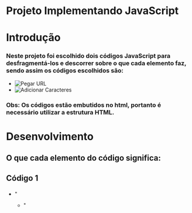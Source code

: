 # Projeto Implementando JavaScript

# Introdução
### Neste projeto foi escolhido dois códigos JavaScript para desfragmentá-los e descorrer sobre o que cada elemento faz, sendo assim os códigos escolhidos são:

 - ![Pegar URL](imagem)
 - ![Adicionar Caracteres](imagem)

### Obs: Os códigos estão embutidos no html, portanto é necessário utilizar a estrutura HTML.

# Desenvolvimento

## O que cada elemento do código significa:

## Código 1

### <script>document.write(window.location.href);</script>

- "<script>", tag HTML que indica que o conteúdo é um script.
![Script-print](imagem)

- "Document.write()", método JavaScript que escreve conteúdo na página HTML.
![Document-print](Imagem)

- "window.location.href", acessa a prioridade "href" do objeto "location" do navegador, que contém o URL atual da página.
![window-print](imagem)

## Código 2 

### <script> var str = 'Terminal Root'; var str = str.slice(0, -5)+' Bash'; document.write(str); </script>

- "<script>", Tag HTML que indica que o conteúdo é um script.
![Script-print](imagem)

- "var str ='Terminal Root'", define uma variável chamada "str" e atribui a ela o valor "Terminal Root".
![varStr-print](imagem)

- "var str = str.slice(0, -5)+"bash"; ", corta os últimos 5 caracteres da string "str" utilizando o método "slice" e concatena "bash" ao resultado, atribuindo esse novo valor á variável "str".
![varSlice-print](imagem)

- "document.write(str);", escreve o valor da variável "str" na página HTML. Nesse caso, "Terminal Bash" será escrito na página.
![documentWrite-print](imagem)

# Conclusão 

### A implementação de JavaScript em website é importante pois desempenha um papel fundamental na criação de websites interativos, dinâmicos e funcionais, melhorando a experiência do usuário e permitindo uma maior interação e personalização.

# Tecnologias Utilizadas

[MDN Web Docs](https://developer.mozilla.org/pt-BR/docs/Learn/Getting_started_with_the_web/JavaScript_basics)

[Markdown e Pandoc](http://cursos.leg.ufpr.br/prr/capMarkdown.html#:~:text=Para%20inserir%20uma%20imagem%2C%20a,texto%5D(imagem)%20.)

[Pipz](https://docs.pipz.com/central-de-ajuda/learning-center/guia-basico-de-markdown#open)

[Free Code Camp](https://www.freecodecamp.org/portuguese/news/como-formatar-codigo-em-markdown/)

[DevMedia](https://www.google.com/amp/s/www.devmedia.com.br/amp/javascript-tutorial/37257)
